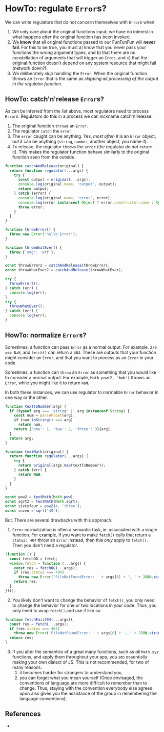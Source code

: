 # HowTo: regulate `Error`s?

We can write regulators that do not concern themselves with `Error`s when:

1. We only care about the original functions input; we have no interest in what happens *after* the original function has been invoked.
2. We **know** that all original functions passed to our FunFunFun will **never fail**. For this to be true, you must a) know that you never pass your functions the wrong argument types, and b) that there are no constellation of arguments that will trigger an `Error`, and c) that the original function doesn't depend on any system resource that might fail (network down?).
3. We deliberately *skip* handling the `Error`. When the original function throws an `Error` that is the same as *skipping all processing of the output in the regulator function*.

## HowTo: catch'n'release `Error`s?

As can be inferred from the list above, most regulators need to process `Error`s. Regulators do this in a process we can nickname catch'n'release:

1. The original function `throw`s an `Error`.
1. The regulator `catch` the `error`.
2. The `error` caught can be anything. Yes, *most often* it is an `Error` object, but it can be anything (`string`, `number`, another object, you name it).
3. To release, the regulator `throw`s the `error` (the regulator do *not* `return` it). This makes the regulator function behave similarly to the original function seen from the outside.

```javascript
function catchAndRelease(original) {
  return function regulator(...args) {
    try {
      const output = original(...args);
      console.log(original.name, 'output', output);
      return output;
    } catch (error) {
      console.log(original.name, 'error', error);
      console.log(error instanceof Object ? error.constructor.name : typeof error);
      throw error;
    }
  }
}

function throwError() {
  throw new Error('hello Error');
}

function throwWhatEver() {
  throw {'omg': 'wtf'};
}

const throwError2 = catchAndRelease(throwError);
const throwWhatEver2 = catchAndRelease(throwWhatEver);

try {
  throwError2();
} catch (err) {
  console.log(err);
}
try {
  throwWhatEver();
} catch (err) {
  console.log(err);
}
```

## HowTo: normalize `Error`s?

Sometimes, a function can pass `Error` as a normal output. For example, `2/0 === NaN`, and `fetch()` can return a `404`. These are outputs that your function might consider an `Error`, and that you want to process as an `Error` in your code.

Sometimes, a function can `throw` an `Error` as something that you would like to consider a normal output. For example, `Math.pow(2, 'bob')` throws an `Error`, while you might like it to return `NaN`.

In both these instances, we can use regulator to normalize `Error` behavior in one way or the other.

```javascript
function textToNumber(arg) {
  if (typeof arg === 'string' || arg instanceof String) {
    const num = parseFloat(arg);
    if (num.toString() === arg)
      return num;
    return {'one': 1, 'two': 2, 'three': 3}[arg];
  }
  return arg;
}

function textMath(original) {
  return function regulator(...args) {
    try {
      return original(args.map(textToNumber));
    } catch (err) {
      return NaN;
    }
  }
}

const pow2 = textMath(Math.pow);
const sqrt2 = textMath(Math.sqrt);
const sixtyfour = pow2(4, 'three');
const seven = sqrt('49');
```

But. There are several drawbacks with this approach.

1. `Error` normalization is often a semantic task, ie. associated with a single function. For example, if you want to make `fetch()` calls that return a `status: 404` throw an `Error` instead, then this *only* apply to `fetch()`. Then you don't need a regulator.

```javascript
(function () {
  const fetchOG = fetch;
  window.fetch = function (...args) {
    const res = fetchOG(...args);
    if (res.status === 404)
      throw new Error('FileNotFoundError: ' + args[0] + ', ' + JSON.stringify(args[1]));
    return res;
  }
})();
```

2. You likely don't want to change the behavior of `fetch()`, you only need to change the behavior for one or two locations in your code. Thus, you only need to wrap `fetch()` and use if like so:

```javascript
function fetchFail404(...args){
  const res = fetch(...args);
  if (res.status === 404)
    throw new Error('FileNotFoundError: ' + args[0] + ', ' + JSON.stringify(args[1]));
  return res;
}
```

3. If you alter the semantics of a great many functions, such as *all* `Math.xyz` functions, and apply them throughout your app, you are essentially making your own dialect of JS. This is not recommended, for two of many reasons:
   1. it becomes harder for strangers to understand you,
   2. you can forget what you mean yourself (Once envisaged, the conventions of language are more difficult to remember than to change. Thus, staying with the convention everybody else agrees upon also gives you the assistance of the group in remembering the langauge conventions).


## References

*  